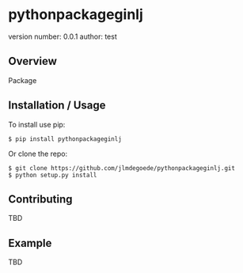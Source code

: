 pythonpackageginlj
===============================

version number: 0.0.1
author: test

Overview
--------

Package

Installation / Usage
--------------------

To install use pip:

    $ pip install pythonpackageginlj


Or clone the repo:

    $ git clone https://github.com/jlmdegoede/pythonpackageginlj.git
    $ python setup.py install
    
Contributing
------------

TBD

Example
-------

TBD
